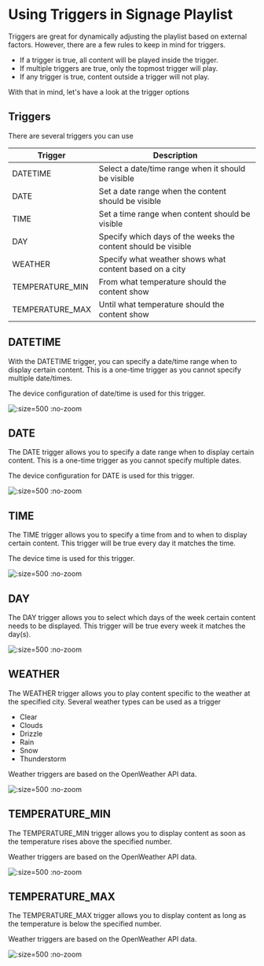 # Using Triggers in Signage Playlist
Triggers are great for dynamically adjusting the playlist based on external factors. However, there are a few rules to keep in mind for triggers.

- If a trigger is true, all content will be played inside the trigger.
- If multiple triggers are true, only the topmost trigger will play.
- If any trigger is true, content outside a trigger will not play.

With that in mind, let's have a look at the trigger options

## Triggers

There are several triggers you can use

| Trigger         | Description                                                   |
| --------------- | ------------------------------------------------------------- |
| DATETIME        | Select a date/time range when it should be visible            |
| DATE            | Set a date range when the content should be visible           |
| TIME            | Set a time range when content should be visible               |
| DAY             | Specify which days of the weeks the content should be visible |
| WEATHER         | Specify what weather shows what content based on a city       |
| TEMPERATURE_MIN | From what temperature should the content show                 |
| TEMPERATURE_MAX | Until what temperature should the content show                |

## DATETIME
With the DATETIME trigger, you can specify a date/time range when to display certain content. This is a one-time trigger as you cannot specify multiple date/times.

The device configuration of date/time is used for this trigger.

![](/assets/trigger-datetime.png ":size=500 :no-zoom")

## DATE
The DATE trigger allows you to specify a date range when to display certain content. This is a one-time trigger as you cannot specify multiple dates.

The device configuration for DATE is used for this trigger.

![](/assets/trigger-date.png ":size=500 :no-zoom")

## TIME
The TIME trigger allows you to specify a time from and to when to display certain content. This trigger will be true every day it matches the time.

The device time is used for this trigger.

![](/assets/trigger-time.png ":size=500 :no-zoom")

## DAY
The DAY trigger allows you to select which days of the week certain content needs to be displayed. This trigger will be true every week it matches the day(s).

![](/assets/trigger-day.png ":size=500 :no-zoom")

## WEATHER
The WEATHER trigger allows you to play content specific to the weather at the specified city. Several weather types can be used as a trigger

- Clear
- Clouds
- Drizzle
- Rain
- Snow
- Thunderstorm

Weather triggers are based on the OpenWeather API data. 

![](/assets/trigger-weather.png ":size=500 :no-zoom")

## TEMPERATURE_MIN
The TEMPERATURE_MIN trigger allows you to display content as soon as the temperature rises above the specified number. 

Weather triggers are based on the OpenWeather API data. 

![](/assets/trigger-temp-min.png ":size=500 :no-zoom")

## TEMPERATURE_MAX

The TEMPERATURE_MAX trigger allows you to display content as long as the temperature is below the specified number. 

Weather triggers are based on the OpenWeather API data. 

![](/assets/trigger-temp-max.png ":size=500 :no-zoom")
